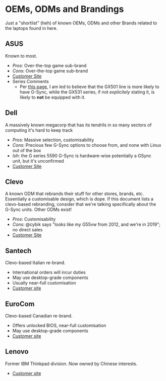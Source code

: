 OEMs, ODMs and Brandings
========================

Just a "shortlist" (heh) of known OEMs, ODMs and other Brands related to the laptops found in here.

ASUS
----
Known to most.
* *Pros*: Over-the-top game sub-brand
* *Cons*: Over-the-top game sub-brand
* [Customer Site](https://www.asus.com/)
* Series Comments
  * Per [this page](https://www.notebookcheck.net/Asus-ROG-Zephyrus-S-GX531GS-i7-8750H-GTX-1070-Max-Q-FHD-Laptop-Review.357366.0.html), I am led to believe that the GX501 line is more likely to have G-Sync, while the GX531 series, if not _explicitely_ stating it, is likely to **not** be equipped with it.

Dell
----
A massively known megacorp that has its tendrils in so many sectors of computing it's hard to keep track
* *Pros*: Massive selection, customisability
* *Cons*: Precious few G-Sync options to choose from, and none with Linux out of the box
* *Ish*: the G series 5590 G-Sync is hardware-wise potentially a GSync unit, but it's unconfirmed
* [Customer Site](https://www.dell.com/)

Clevo
-----
A known ODM that rebrands their stuff for other stores, brands, etc. Essentially a customisable design, which is dope. If this document lists a clevo-based rebranding, consider that we're talking specifically about the G-Sync units. Other ODMs exist!
* *Pros*: Customisability
* *Cons*: @cybik says "looks like my G55vw from 2012, and we're in 2019"; no direct sales
* [Customer Site](https://www.clevo.com.tw/)

Santech
-------
Clevo-based Italian re-brand.
* International orders will incur duties
* May use desktop-grade components
* Usually near-full customisation
* [Customer site](https://www.santech.eu/)

EuroCom
-------
Clevo-based Canadian re-brand.
* Offers unlocked BIOS, near-full customisation
* May use desktop-grade components
* [Customer site](https://eurocom.com/)

Lenovo
-------
Former IBM Thinkpad division. Now owned by Chinese interests.
* [Customer site](https://www.lenovo.com/us/en/)

